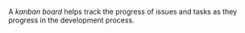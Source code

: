 A *kanban board* helps track the progress of issues and tasks as they progress in the development process. 